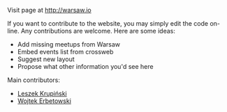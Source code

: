 Visit page at http://warsaw.io

If you want to contribute to the website, you may simply edit the code on-line.
Any contributions are welcome. Here are some ideas:
* Add missing meetups from Warsaw
* Embed events list from crossweb
* Suggest new layout
* Propose what other information you'd see here

Main contributors:
* [Leszek Krupiński](https://github.com/leafnode)
* [Wojtek Erbetowski](https://github.com/wojtekerbetowski)

